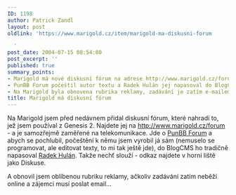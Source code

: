 ```yaml
---
ID: 1198
author: Patrick Zandl
layout: post
oldlink: 'https://www.marigold.cz/item/marigold-ma-diskusni-forum

  '
post_date: 2004-07-15 08:54:00
post_excerpt: ''
published: true
summary_points:
- Marigold má nové diskusní fórum na adrese http://www.marigold.cz/forum.
- PunBB Forum počeštil autor textu a Radek Hulán jej napasoval do BlogCMS.
- Na Marigold byla obnovena rubrika reklamy, zadávání je zatím e-mailem.
title: Marigold má diskusní fórum
---
```


<p>
Na Marigold jsem před nedávnem přidal diskusní fórum, které nahradí to, jež jsem používal z Genesis 2. Najdete jej na <a href="http://www.marigold.cz/forum">http://www.marigold.cz/forum</a> - a je samozřejmě zaměřené na telekomunikace. Jde o <a href="http://forum.blogcms.com/viewtopic.php?id=226">PunBB Forum</a> a abych se pochlubil, počeštění k němu jsem vyrobil já sám (nemuselo se programovat, ale editovat texty, to mi tak ještě jde), do BlogCMS ho tradičně napasoval <a href="http://www.blogcms.org">Radek Hulán</a>. Takže nechť slouží - odkaz najdete v horní liště jako Diskuse.</p>
<p>
A obnovil jsem oblíbenou rubriku reklamy, ačkoliv zadávání zatím neběží online a zájemci musí poslat email...</p>